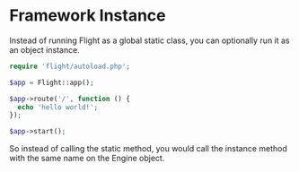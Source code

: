 # Framework Instance

Instead of running Flight as a global static class, you can optionally run it
as an object instance.

```php
require 'flight/autoload.php';

$app = Flight::app();

$app->route('/', function () {
  echo 'hello world!';
});

$app->start();
```

So instead of calling the static method, you would call the instance method with
the same name on the Engine object.